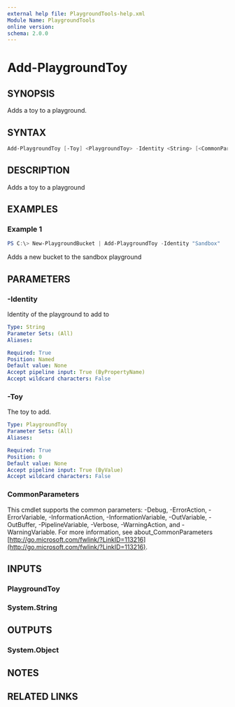 ```yaml
---
external help file: PlaygroundTools-help.xml
Module Name: PlaygroundTools
online version:
schema: 2.0.0
---
```


# Add-PlaygroundToy

## SYNOPSIS

Adds a toy to a playground.

## SYNTAX

```powershell
Add-PlaygroundToy [-Toy] <PlaygroundToy> -Identity <String> [<CommonParameters>]
```

## DESCRIPTION

Adds a toy to a playground

## EXAMPLES

### Example 1

```powershell
PS C:\> New-PlaygroundBucket | Add-PlaygroundToy -Identity "Sandbox"
```

Adds a new bucket to the sandbox playground

## PARAMETERS

### -Identity

Identity of the playground to add to

```yaml
Type: String
Parameter Sets: (All)
Aliases:

Required: True
Position: Named
Default value: None
Accept pipeline input: True (ByPropertyName)
Accept wildcard characters: False
```

### -Toy

The toy to add.

```yaml
Type: PlaygroundToy
Parameter Sets: (All)
Aliases:

Required: True
Position: 0
Default value: None
Accept pipeline input: True (ByValue)
Accept wildcard characters: False
```

### CommonParameters

This cmdlet supports the common parameters: -Debug, -ErrorAction, -ErrorVariable, -InformationAction, -InformationVariable, -OutVariable, -OutBuffer, -PipelineVariable, -Verbose, -WarningAction, and -WarningVariable.
For more information, see about_CommonParameters [http://go.microsoft.com/fwlink/?LinkID=113216](http://go.microsoft.com/fwlink/?LinkID=113216).

## INPUTS

### PlaygroundToy

### System.String

## OUTPUTS

### System.Object

## NOTES

## RELATED LINKS
